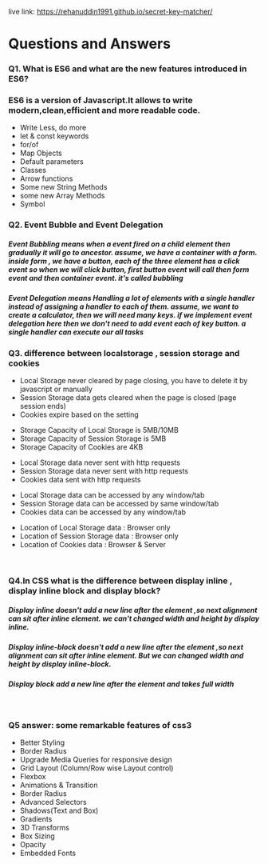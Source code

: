 live link: https://rehanuddin1991.github.io/secret-key-matcher/

<h1>Questions and Answers </h1>
<h3>Q1. What is ES6 and what are the new features introduced in ES6?</h3>
<h3>ES6 is a version of Javascript.It allows to write modern,clean,efficient and more readable code. </h3>

<ul>
			<li>Write Less, do more</li>
			<li>let & const keywords</li>
			<li>for/of</li>
			<li>Map Objects </li>
   			<li>Default parameters </li>
     			<li>Classes </li>
			<li>Arrow functions </li> 
		        <li>Some new String Methods </li>
		        <li>some new Array Methods </li>
		       <li>Symbol </li>

   

</ul>

<h3>Q2. Event Bubble and Event Delegation</h3>
<h5> Event Bubbling means when a event fired on a child element then gradually it will go to ancestor. assume, we have a container with a form. inside form , we have a button, each of the three element has a click event so when we will click button, first button event will call then form event and then container event. it's called bubbling  </h5>
<h5>Event Delegation means Handling a lot of elements with a single
handler instead of assigning a handler to each of them.
assume, we want to create a calculator, then we will need many keys. if we implement event delegation here then we don't need to add event each of key button. a single handler can execute our all tasks</h5>

<h3>Q3. difference between localstorage , session storage and cookies</h3>
 
<ul>
			<li>Local Storage never cleared by page closing, you have to delete it by javascript or manually</li>
			<li>Session Storage data gets cleared when the page is closed (page session ends)</li>
			<li>Cookies expire based on the setting </li>

</ul>

<ul>
			<li>Storage Capacity of Local Storage is 5MB/10MB</li>
			<li>Storage Capacity of Session Storage is 5MB</li>
			<li>Storage Capacity of Cookies are 4KB </li>

</ul>

<ul>
			<li>Local Storage data never sent with http requests </li>
			<li>Session Storage data never sent with http requests</li>
			<li>Cookies data sent with http requests </li>

</ul>

<ul>
			<li>Local Storage data can be accessed by any window/tab</li>
			<li>Session Storage data can be accessed by same window/tab</li>
			<li>Cookies data can be accessed by any window/tab </li>

</ul>

<ul>
			<li>Location of Local Storage data : Browser only</li>
			<li>Location of Session Storage data : Browser only</li>
			<li>Location of Cookies data : Browser & Server </li>

</ul>
 	 

	  
<br>
<h3>Q4.In CSS what is the difference between display inline , display inline block and display block?</h3>

<h5>Display inline doesn't add a new line after the element ,so  next alignment can sit after inline element. we can't changed width and height by display inline.</h5>
<h5>Display inline-block doesn't add a new line after the element ,so  next alignment can sit after inline element. But we can  changed width and height by display inline-block.</h5>
<h5>Display block add a new line after the element and takes full width</h5>
<br>
<h3>Q5 answer: some remarkable features of css3 </h3>
<ul>
	<li>Better Styling</li>
	<li>Border Radius</li>
	<li>Upgrade Media Queries for responsive design</li>
	<li>Grid Layout (Column/Row wise Layout control)</li>
	<li>Flexbox</li>
	<li>Animations & Transition</li>
	<li>Border Radius</li>
	<li>Advanced Selectors</li>
	<li>Shadows(Text and Box)</li>
	<li>Gradients</li>
	<li>3D Transforms </li>
	<li>Box Sizing</li>
	<li>Opacity</li>
	<li>Embedded Fonts</li>

</ul>
